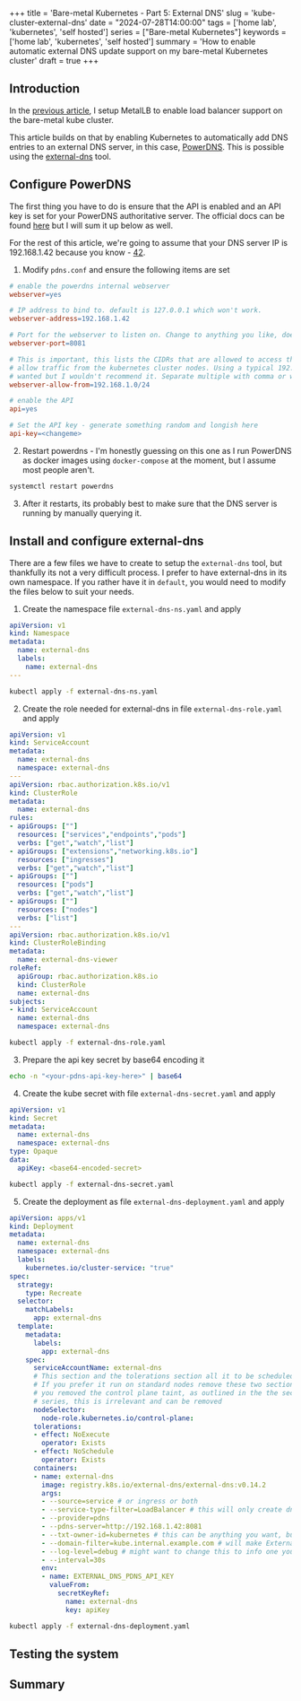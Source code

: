 +++
title = 'Bare-metal Kubernetes - Part 5: External DNS'
slug = 'kube-cluster-external-dns'
date = "2024-07-28T14:00:00"
tags = ['home lab', 'kubernetes', 'self hosted']
series = ["Bare-metal Kubernetes"]
keywords = ['home lab', 'kubernetes', 'self hosted']
summary = 'How to enable automatic external DNS update support on my bare-metal Kubernetes cluster'
draft = true
+++

## Introduction

In the [previous article](/posts/kube-cluster-load-balancer), I setup MetalLB to enable load balancer support on the bare-metal kube cluster. 

This article builds on that by enabling Kubernetes to automatically add DNS entries to an external DNS server, in this case, [PowerDNS](https://www.powerdns.com/). This is possible using the [external-dns](https://github.com/kubernetes-sigs/external-dns) tool.

## Configure PowerDNS

The first thing you have to do is ensure that the API is enabled and an API key is set for your PowerDNS authoritative server. The official docs can be found [here](https://doc.powerdns.com/authoritative/http-api/index.html) but I will sum it up below as well.

For the rest of this article, we're going to assume that your DNS server IP is 192.168.1.42 because you know - [42](https://simple.wikipedia.org/wiki/42_(answer)).

1. Modify `pdns.conf` and ensure the following items are set
```makefile
# enable the powerdns internal webserver
webserver=yes

# IP address to bind to. default is 127.0.0.1 which won't work. 
webserver-address=192.168.1.42

# Port for the webserver to listen on. Change to anything you like, doesn't have to be 8081 this is just the default
webserver-port=8081

# This is important, this lists the CIDRs that are allowed to access the webserver. This must be configured to 
# allow traffic from the kubernetes cluster nodes. Using a typical 192.168.1.x range. Could do 0.0.0.0/0 if you 
# wanted but I wouldn't recommend it. Separate multiple with comma or whitespace
webserver-allow-from=192.168.1.0/24

# enable the API
api=yes

# Set the API key - generate something random and longish here
api-key=<changeme>
```

2. Restart powerdns - I'm honestly guessing on this one as I run PowerDNS as docker images using `docker-compose` at the moment, but I assume most people aren't.

```bash
systemctl restart powerdns
```

3. After it restarts, its probably best to make sure that the DNS server is running by manually querying it.


## Install and configure external-dns

There are a few files we have to create to setup the `external-dns` tool, but thankfully its not a very difficult process. I prefer to have external-dns in its own namespace. If you rather have it in `default`, you would need to modify the files below to suit your needs.

1. Create the namespace file `external-dns-ns.yaml` and apply
```yaml
apiVersion: v1
kind: Namespace
metadata:
  name: external-dns
  labels:
    name: external-dns
---
```

```bash
kubectl apply -f external-dns-ns.yaml
```

2. Create the role needed for external-dns in file `external-dns-role.yaml` and apply
```yaml
apiVersion: v1
kind: ServiceAccount
metadata:
  name: external-dns
  namespace: external-dns
---
apiVersion: rbac.authorization.k8s.io/v1
kind: ClusterRole
metadata:
  name: external-dns
rules:
- apiGroups: [""]
  resources: ["services","endpoints","pods"]
  verbs: ["get","watch","list"]
- apiGroups: ["extensions","networking.k8s.io"]
  resources: ["ingresses"]
  verbs: ["get","watch","list"]
- apiGroups: [""]
  resources: ["pods"]
  verbs: ["get","watch","list"]
- apiGroups: [""]
  resources: ["nodes"]
  verbs: ["list"]
---
apiVersion: rbac.authorization.k8s.io/v1
kind: ClusterRoleBinding
metadata:
  name: external-dns-viewer
roleRef:
  apiGroup: rbac.authorization.k8s.io
  kind: ClusterRole
  name: external-dns
subjects:
- kind: ServiceAccount
  name: external-dns
  namespace: external-dns
```

```bash
kubectl apply -f external-dns-role.yaml
```

3. Prepare the api key secret by base64 encoding it
```bash
echo -n "<your-pdns-api-key-here>" | base64
```

4. Create the kube secret with file `external-dns-secret.yaml` and apply
```yaml
apiVersion: v1
kind: Secret
metadata:
  name: external-dns
  namespace: external-dns
type: Opaque
data:
  apiKey: <base64-encoded-secret>
```

```bash
kubectl apply -f external-dns-secret.yaml
```

5. Create the deployment as file `external-dns-deployment.yaml` and apply
```yaml
apiVersion: apps/v1
kind: Deployment
metadata:
  name: external-dns
  namespace: external-dns
  labels:
    kubernetes.io/cluster-service: "true"
spec:
  strategy:
    type: Recreate
  selector:
    matchLabels:
      app: external-dns
  template:
    metadata:
      labels:
        app: external-dns
    spec:
      serviceAccountName: external-dns
      # This section and the tolerations section all it to be scheduled on control planes. 
      # If you prefer it run on standard nodes remove these two sections. Additionally, if 
      # you removed the control plane taint, as outlined in the the second article of the 
      # series, this is irrelevant and can be removed
      nodeSelector:
        node-role.kubernetes.io/control-plane:
      tolerations:
      - effect: NoExecute
        operator: Exists
      - effect: NoSchedule
        operator: Exists
      containers:
      - name: external-dns
        image: registry.k8s.io/external-dns/external-dns:v0.14.2
        args:
        - --source=service # or ingress or both
        - --service-type-filter=LoadBalancer # this will only create dns entries for serviecs of type LoadBalancer
        - --provider=pdns
        - --pdns-server=http://192.168.1.42:8081
        - --txt-owner-id=kubernetes # this can be anything you want, but make sure it doesn't change once you set it initially
        - --domain-filter=kube.internal.example.com # will make ExternalDNS see only the zones matching provided domain; omit to process all available zones in PowerDNS
        - --log-level=debug # might want to change this to info one you know its working
        - --interval=30s
        env:
        - name: EXTERNAL_DNS_PDNS_API_KEY
          valueFrom:
            secretKeyRef:
              name: external-dns
              key: apiKey
```

```bash
kubectl apply -f external-dns-deployment.yaml
```

## Testing the system

## Summary

